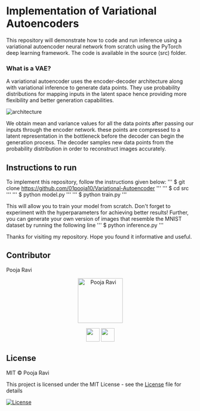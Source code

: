 # Implementation of Variational Autoencoders
This repository will demonstrate how to code and run inference using a variational autoencoder neural network from scratch using the PyTorch deep learning framework.
The code is available in the source (src) folder.
### What is a VAE?
A variational autoencoder uses the encoder-decoder architecture along with variational inference to generate data points. They use probability distributions for mapping inputs in the latent space hence providing more flexibility and better generation capabilities.

![architecture](https://lilianweng.github.io/posts/2018-08-12-vae/autoencoder-architecture.png)

We obtain mean and variance values for all the data points after passing our inputs through the encoder network. these points are compressed to a latent representation in the bottleneck before the decoder can begin the generation process. The decoder samples new data points from the probability distribution in order to reconstruct images accurately.

## Instructions to run

To implement this repository, follow the instructions given below:
''' $ git clone https://github.com/01pooja10/Variational-Autoencoder '''
''' $ cd src '''
''' $ python model.py '''
''' $ python train.py '''

This will allow you to train your model from scratch. Don't forget to experiment with the hyperparameters for achieving better results!
Further, you can generate your own version of images that resemble the MNIST dataset by running the following line
''' $ python inference.py '''

Thanks for visiting my repository. Hope you found it informative and useful.

## Contributor

<td width:25%>

Pooja Ravi

<p align="center">
<img src = "https://avatars3.githubusercontent.com/u/66198904?s=460&u=06bd3edde2858507e8c42569d76d61b3491243ad&v=4"  height="120" alt="Pooja Ravi">
</p>
<p align="center">
<a href = "https://github.com/01pooja10"><img src = "http://www.iconninja.com/files/241/825/211/round-collaboration-social-github-code-circle-network-icon.svg" width="36" height = "36"/></a>
<a href = "https://www.linkedin.com/in/pooja-ravi-9b88861b2/">
<img src = "http://www.iconninja.com/files/863/607/751/network-linkedin-social-connection-circular-circle-media-icon.svg" width="36" height="36"/>
</a>
</p>
</td>

## License
MIT © Pooja Ravi

This project is licensed under the MIT License - see the [License](LICENSE) file for details

[![License](http://img.shields.io/:license-mit-blue.svg?style=flat-square)](http://badges.mit-license.org)
